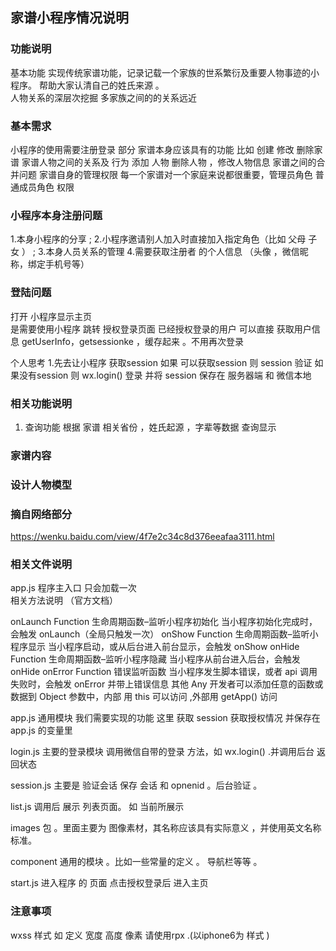 
## 家谱小程序情况说明

### 功能说明
基本功能 实现传统家谱功能，记录记载一个家族的世系繁衍及重要人物事迹的小程序。
帮助大家认清自己的姓氏来源  。  
人物关系的深层次挖掘  多家族之间的的关系远近

### 基本需求 
小程序的使用需要注册登录 部分
家谱本身应该具有的功能 比如 创建 修改 删除家谱
家谱人物之间的关系及 行为 添加 人物  删除人物 ，修改人物信息 
家谱之间的合并问题 
家谱自身的管理权限 每一个家谱对一个家庭来说都很重要，管理员角色 普通成员角色 权限


### 小程序本身注册问题 

1.本身小程序的分享 ;
2.小程序邀请别人加入时直接加入指定角色（比如 父母 子女 ） ;
3.本身人员关系的管理 
4.需要获取注册者 的个人信息 （头像 ，微信昵称，绑定手机号等）

###  登陆问题 

打开 小程序显示主页   
是需要使用小程序 跳转 授权登录页面 
已经授权登录的用户 可以直接 获取用户信息 getUserInfo，getsessionke ，缓存起来 。不用再次登录  

个人思考 1.先去让小程序 获取session 
如果  可以获取session  则 session 验证 
如果没有session  则 wx.login()
登录 并将 session  保存在 服务器端 和 微信本地


###  相关功能说明
1. 查询功能 根据 家谱 相关省份 ，姓氏起源 ，字辈等数据 查询显示


### 家谱内容 


### 设计人物模型



###  摘自网络部分

https://wenku.baidu.com/view/4f7e2c34c8d376eeafaa3111.html


###  相关文件说明 

app.js   程序主入口 只会加载一次   
相关方法说明 （官方文档）  

onLaunch	Function	生命周期函数–监听小程序初始化	当小程序初始化完成时，会触发 onLaunch（全局只触发一次）
onShow	Function	生命周期函数–监听小程序显示	当小程序启动，或从后台进入前台显示，会触发 onShow
onHide	Function	生命周期函数–监听小程序隐藏	当小程序从前台进入后台，会触发 onHide
onError	Function	错误监听函数	当小程序发生脚本错误，或者 api 调用失败时，会触发 onError 并带上错误信息
其他	Any		开发者可以添加任意的函数或数据到 Object 参数中，内部 用 this 可以访问 ,外部用 getApp() 访问  

app.js  通用模块 我们需要实现的功能  这里 获取 session  获取授权情况  并保存在app.js 的变量里 

login.js 主要的登录模块 调用微信自带的登录 方法，如 wx.login() .并调用后台  返回状态 

session.js 主要是 验证会话 保存 会话 和 opnenid  。后台验证 。

list.js  调用后 展示 列表页面。 如 当前所展示 


images 包 。里面主要为  图像素材，其名称应该具有实际意义 ，并使用英文名称标准。

component  通用的模块 。比如一些常量的定义 。 导航栏等等 。

start.js  进入程序 的 页面   点击授权登录后 进入主页 


###  注意事项 
wxss  样式 如 定义 宽度 高度 像素 请使用rpx  .(以iphone6为 样式 )

  

 







